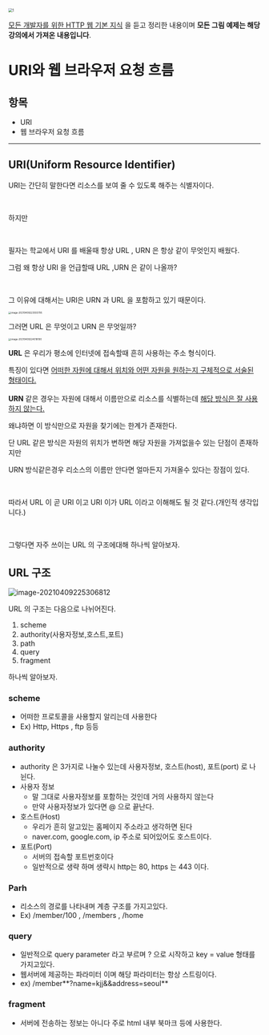 <img src="https://cdn.inflearn.com/public/files/courses/326277/4df75704-dd5d-403f-be3c-6860251d4326/326277-kor-b.jpg" alt="1" style="zoom: 50%;" />

[모든 개발자를 위한 HTTP 웹 기본 지식](https://www.inflearn.com/course/http-웹-네트워크/dashboard) 을 듣고 정리한 내용이며 **모든 그림 예제는 해당 강의에서 가져온 내용입니다**.



# URI와 웹 브라우저 요청 흐름

## 항목

- URI
- 웹 브라우저 요청 흐름

------------



## URI(Uniform Resource Identifier)

URI는 간단히 말한다면 리소스를 보여 줄 수 있도록 해주는 식별자이다.

<br>

하지만 

<br>

필자는 학교에서 URI 를 배울때 항상 URL , URN 은 항상 같이 무엇인지 배웠다.

그럼 왜 항상 URI 을 언급할때 URL ,URN 은 같이 나올까?

<br>

그 이유에 대해서는 URI은 URN 과 URL 을 포함하고 있기 때문이다.

<img src="https://tva1.sinaimg.cn/large/008eGmZEgy1gpdtkechizj31hc0u0gy5.jpg" alt="image-20210409223555795" style="zoom: 33%;" />

그러면 URL 은 무엇이고 URN 은 무엇일까?

<img src="https://tva1.sinaimg.cn/large/008eGmZEgy1gpduskbrb7j31hc0u0dsh.jpg" alt="image-20210409224018190" style="zoom:33%;" />



**URL** 은 우리가 평소에 인터넷에 접속할때 흔히 사용하는 주소 형식이다.

특징이 있다면 <u>어떠한 자원에 대해서 위치와 어떤 자원을 원하는지 구체적으로 서술된 형태이다.</u>
<br>
<br>
**URN** 같은 경우는 자원에 대해서 이름만으로 리소스를 식별하는데 <u>해당 방식은 잘 사용하지 않는다.</u>

왜냐하면 이 방식만으로 자원을 찾기에는 한계가 존재한다. 

단 URL 같은 방식은 자원의 위치가 변하면 해당 자원을 가져없을수 있는 단점이 존재하지만

URN 방식같은경우 리소스의 이름만 안다면 얼마든지 가져올수 있다는 장점이 있다.

<br>

따라서 URL 이 곧 URI 이고 URI 이가 URL 이라고 이해해도 될 것 같다.(개인적 생각입니다.)

<br>

그렇다면 자주 쓰이는 URL 의 구조에대해 하나씩 알아보자.





## URL 구조

![image-20210409225306812](https://tva1.sinaimg.cn/large/008eGmZEgy1gpdu206rlvj32j60juwj8.jpg)



URL 의 구조는 다음으로 나뉘어진다.

1. scheme
2. authority(사용자정보,호스트,포트)
3. path
4. query
5. fragment



하나씩 알아보자.



### scheme

- 어떠한 프로토콜을 사용할지 알리는데 사용한다
- Ex) Http, Https , ftp 등등



### authority

- authority 은 3가지로 나눌수 있는데 사용자정보, 호스트(host), 포트(port) 로 나뉜다.
- 사용자 정보
  - 말 그대로 사용자정보를 포함하는 것인데 거의 사용하지 않는다
  - 만약 사용자정보가 있다면 @ 으로 끝난다.
- 호스트(Host)
  - 우리가 흔히 알고있는 홈페이지 주소라고 생각하면 된다
  - naver.com, google.com, ip 주소로 되어있어도 호스트이다.
- 포트(Port)
  - 서버의 접속할 포트번호이다
  - 일반적으로 생략 하며 생략시 http는 80, https 는 443 이다.



### Parh

- 리소스의 경로를 나타내며 계층 구조를 가지고있다.
- Ex) /member/100 , /members , /home



### query

-  일반적으로 query parameter  라고 부르며 ? 으로 시작하고  key = value 형태를 가지고있다.
-  웹서버에 제공하는 파라미터 이며 해당 파라미터는 항상 스트링이다.
-  ex) /member**?name=kjj&&address=seoul** 



### fragment

- 서버에 전송하는 정보는 아니다 주로 html 내부 북마크 등에 사용한다.

